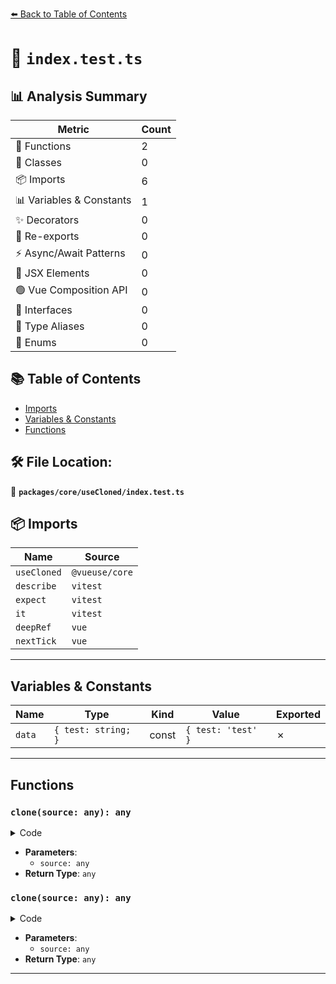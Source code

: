 [⬅️ Back to Table of Contents](../../../index.md)

# 📄 `index.test.ts`

## 📊 Analysis Summary

| Metric | Count |
|--------|-------|
| 🔧 Functions | 2 |
| 🧱 Classes | 0 |
| 📦 Imports | 6 |
| 📊 Variables & Constants | 1 |
| ✨ Decorators | 0 |
| 🔄 Re-exports | 0 |
| ⚡ Async/Await Patterns | 0 |
| 💠 JSX Elements | 0 |
| 🟢 Vue Composition API | 0 |
| 📐 Interfaces | 0 |
| 📑 Type Aliases | 0 |
| 🎯 Enums | 0 |

## 📚 Table of Contents

- [Imports](#imports)
- [Variables & Constants](#variables-constants)
- [Functions](#functions)

## 🛠️ File Location:
📂 **`packages/core/useCloned/index.test.ts`**

## 📦 Imports

| Name | Source |
|------|--------|
| `useCloned` | `@vueuse/core` |
| `describe` | `vitest` |
| `expect` | `vitest` |
| `it` | `vitest` |
| `deepRef` | `vue` |
| `nextTick` | `vue` |


---

## Variables & Constants

| Name | Type | Kind | Value | Exported |
|------|------|------|-------|----------|
| `data` | `{ test: string; }` | const | `{ test: 'test' }` | ✗ |


---

## Functions

### `clone(source: any): any`

<details><summary>Code</summary>

```ts
source => ({ ...source, proxyTest: true })
```
</details>

- **Parameters**:
  - `source: any`
- **Return Type**: `any`
### `clone(source: any): any`

<details><summary>Code</summary>

```ts
source => ({ ...source, proxyTest: true })
```
</details>

- **Parameters**:
  - `source: any`
- **Return Type**: `any`

---